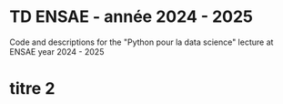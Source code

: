 # TD ENSAE - année 2024 - 2025
Code and descriptions for the "Python pour la data science" lecture at ENSAE year 2024 - 2025

# titre 2
